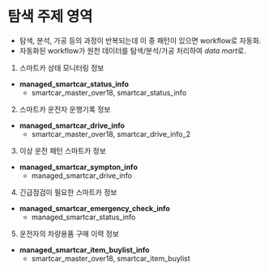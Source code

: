 # 탐색 주제 영역

- 탐색, 분석, 가공 등의 과정이 반복되는데 이 중 패턴이 있으면 workflow로 자동화.
- 자동화된 workflow가 원천 데이터를 탐색/분석/가공 처리하여 *data mart*로.

1. 스마트카 상태 모니터링 정보
- **managed_smartcar_status_info**
  - smartcar_master_over18, smartcar_status_info
2. 스마트카 운전자 운행기록 정보
- **managed_smartcar_drive_info**
  - smartcar_master_over18, smartcar_drive_info_2
3. 이상 운전 패턴 스마트카 정보
- **managed_smartcar_sympton_info**
  - managed_smartcar_drive_info
4. 긴급점검이 필요한 스마트카 정보
- **managed_smartcar_emergency_check_info**
  - managed_smartcar_status_info
5. 운전자의 차량용품 구매 이력 정보
- **managed_smartcar_item_buylist_info**
  - smartcar_master_over18, smartcar_item_buylist
